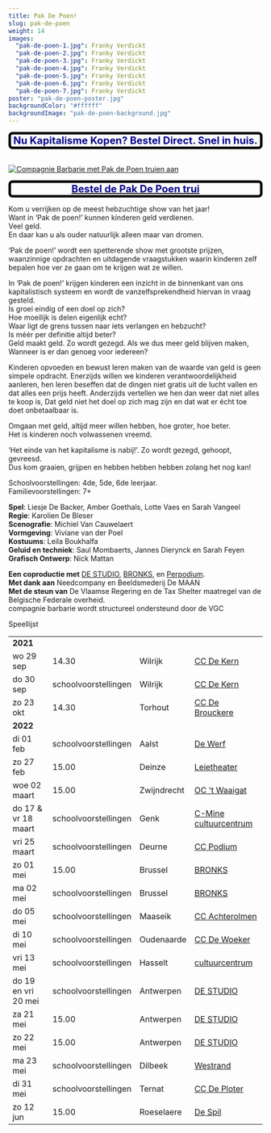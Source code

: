 ```yaml
---
title: Pak De Poen!
slug: pak-de-poen
weight: 14
images:
  "pak-de-poen-1.jpg": Franky Verdickt
  "pak-de-poen-2.jpg": Franky Verdickt
  "pak-de-poen-3.jpg": Franky Verdickt
  "pak-de-poen-4.jpg": Franky Verdickt
  "pak-de-poen-5.jpg": Franky Verdickt
  "pak-de-poen-6.jpg": Franky Verdickt
  "pak-de-poen-7.jpg": Franky Verdickt
poster: "pak-de-poen-poster.jpg"
backgroundColor: "#ffffff"
backgroundImage: "pak-de-poen-background.jpg"
---
```


<style>
  .banner {
    border: 5px solid black;
    border-radius: 8px;
    font-size: 20px;
    font-weight: bold;
    color: darkblue;
    text-align: center;
  }
</style>
<div class="banner">Nu Kapitalisme Kopen? Bestel Direct. Snel in huis.</div><br>

<a href="/nl/pak-de-trui/"><img src="/img/pak-de-poen-trui.jpg" alt="Compagnie Barbarie met Pak de Poen truien aan">

<div class="banner">Bestel de Pak De Poen trui</div></a>

Kom u verrijken op de meest hebzuchtige show van het jaar!<br>
Want in ‘Pak de poen!’ kunnen kinderen geld verdienen.<br>
Veel geld.<br>
En daar kan u als ouder natuurlijk alleen maar van dromen.<br>

‘Pak de poen!’ wordt een spetterende show met grootste prijzen, waanzinnige opdrachten en uitdagende vraagstukken waarin kinderen zelf bepalen hoe ver ze gaan om te krijgen wat ze willen.<br>

In ‘Pak de poen!’ krijgen kinderen een inzicht in de binnenkant van ons kapitalistisch systeem en wordt de vanzelfsprekendheid hiervan in vraag gesteld.<br>
Is groei eindig of een doel op zich?<br>
Hoe moeilijk is delen eigenlijk echt?<br>
Waar ligt de grens tussen naar iets verlangen en hebzucht?<br>
Is méér per definitie altijd beter?<br>
Geld maakt geld. Zo wordt gezegd. Als we dus meer geld blijven maken,<br>
Wanneer is er dan genoeg voor iedereen?<br>

Kinderen opvoeden en bewust leren maken van de waarde van geld is geen simpele opdracht. Enerzijds willen we kinderen verantwoordelijkheid aanleren, hen leren beseffen dat de dingen niet gratis uit de lucht vallen en dat alles een prijs heeft.
Anderzijds vertellen we hen dan weer dat niet alles te koop is,
Dat geld niet het doel op zich mag zijn en dat wat er écht toe doet onbetaalbaar is.

Omgaan met geld, altijd meer willen hebben, hoe groter, hoe beter.<br>
Het is kinderen noch volwassenen vreemd.

‘Het einde van het kapitalisme is nabij!’. Zo wordt gezegd, gehoopt, gevreesd.<br>
Dus kom graaien, grijpen en hebben hebben hebben zolang het nog kan!

Schoolvoorstellingen: 4de, 5de, 6de leerjaar.<br>
Familievoorstellingen: 7+

**Spel**: Liesje De Backer, Amber Goethals, Lotte Vaes en Sarah Vangeel<br>
**Regie**: Karolien De Bleser<br>
**Scenografie**: Michiel Van Cauwelaert<br>
**Vormgeving**: Viviane van der Poel<br>
**Kostuums**: Leila Boukhalfa<br>
**Geluid en techniek**: Saul Mombaerts, Jannes Dierynck en Sarah Feyen<br>
**Grafisch Ontwerp**: Nick Mattan<br>

**Een coproductie met** <a href="https://www.destudio.com/">DE STUDIO</a>, <a href="http://www.bronks.be/nl/">BRONKS</a>, en <a href="https://www.perpodium.be/">Perpodium</a>.<br>
**Met dank aan** Needcompany en Beeldsmederij De MAAN<br>
**Met de steun van** De Vlaamse Regering en de Tax Shelter maatregel van de Belgische Federale overheid.<br>
compagnie barbarie wordt structureel ondersteund door de VGC

Speellijst

<div class="table-responsive">
<table class="speellijst">
<tr><td colspan="5"><strong>2021</strong></td></tr>
<tr><td>wo 29 sep</td><td>14.30</td><td>Wilrijk</td><td><a href="https://www.ccdekern.be/">CC De Kern</a></td></tr>
<tr><td>do 30 sep</td><td>schoolvoorstellingen</td><td>Wilrijk</td><td><a href="https://www.ccdekern.be/">CC De Kern</a></td></tr>
<tr><td>zo 23 okt</td><td>14.30</td><td>Torhout</td><td><a href="https://www.ccdebrouckere.be/">CC De Brouckere</a></td></tr>
<tr><td colspan="5"><strong>2022</strong></td></tr>
<tr><td>di 01 feb</td><td>schoolvoorstellingen</td><td>Aalst</td><td><a href="https://www.ccdewerf.be/">De Werf</a></td></tr>
<tr><td>zo 27 feb</td><td>15.00</td><td>Deinze</td><td><a href="https://www.leietheater.be/">Leietheater</a></td></tr>
<tr><td>woe 02 maart</td><td>15.00</td><td>Zwijndrecht</td><td><a href="https://www.waaigat.be/">OC 't Waaigat</a></td></tr>
<tr><td>do 17 & vr 18 maart</td><td>schoolvoorstellingen</td><td>Genk</td><td><a href="https://www.c-minecultuurcentrum.be/">C-Mine cultuurcentrum</a></td></tr>
<tr><td>vri 25 maart</td><td>schoolvoorstellingen</td><td>Deurne</td><td><a href="https://www.ccdeurne.be/">CC Podium</a></td></tr>
<tr><td>zo 01 mei</td><td>15.00</td><td>Brussel</td><td><a href="https://www.bronks.be/">BRONKS</a></td></tr>
<tr><td>ma 02 mei</td><td>schoolvoorstellingen</td><td>Brussel</td><td><a href="https://www.bronks.be/">BRONKS</a></td></tr>
<tr><td>do 05 mei</td><td>schoolvoorstellingen</td><td>Maaseik</td><td><a href="https://www.achterolmen.be/">CC Achterolmen</a></td></tr>
<tr><td>di 10 mei</td><td>schoolvoorstellingen</td><td>Oudenaarde</td><td><a href="https://www.https://www.oudenaarde.be/nl/de-woeker/">CC De Woeker</a></td></tr>
<tr><td>vri 13 mei</td><td>schoolvoorstellingen</td><td>Hasselt</td><td><a href="https://www.ccha.be/">cultuurcentrum</a></td></tr>
<tr><td>do 19 en vri 20 mei</td><td>schoolvoorstellingen</td><td>Antwerpen</td><td><a href="https://www.destudio.com/">DE STUDIO</a></td></tr>
<tr><td>za 21 mei</td><td>15.00</td><td>Antwerpen</td><td><a href="https://www.destudio.com/">DE STUDIO</a></td></tr>
<tr><td>zo 22 mei</td><td>15.00</td><td>Antwerpen</td><td><a href="https://www.destudio.com/">DE STUDIO</a></td></tr>
<tr><td>ma 23 mei</td><td>schoolvoorstellingen</td><td>Dilbeek</td><td><a href="https://www.westrand.be/">Westrand</a></td></tr>
<tr><td>di 31 mei</td><td>schoolvoorstellingen</td><td>Ternat</td><td><a href="https://www.ccdeploter.be/">CC De Ploter</a></td></tr>
<tr><td>zo 12 jun</td><td>15.00</td><td>Roeselaere</td><td><a href="https://www.despil.be/">De Spil</a></td></tr>


</table>
</div>
